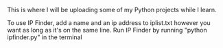 This is where I will be uploading some of my Python projects while I learn.

To use IP Finder, add a name and an ip address to iplist.txt however you want as long as it's on the same line. Run IP Finder by running "python ipfinder.py" in the terminal
